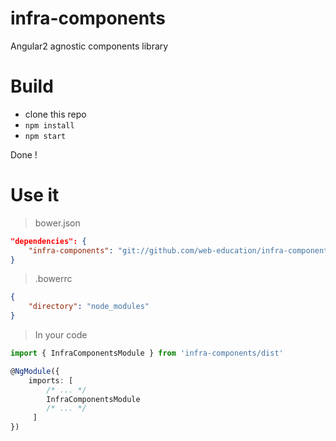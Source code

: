 # infra-components
Angular2 agnostic components library

# Build

- clone this repo
- `npm install`
- `npm start`

Done !

# Use it

>bower.json

```json
"dependencies": {
    "infra-components": "git://github.com/web-education/infra-components#dev"
}
```
>.bowerrc

```json
{
    "directory": "node_modules"
}
```
>In your code

```typescript
import { InfraComponentsModule } from 'infra-components/dist'

@NgModule({
    imports: [
        /* ... */
        InfraComponentsModule
        /* ... */
     ]
})
```
